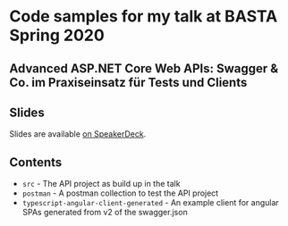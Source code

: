 # Code samples for my talk at BASTA Spring 2020

## Advanced ASP.NET Core Web APIs: Swagger & Co. im Praxiseinsatz für Tests und Clients

## Slides

Slides are available [on SpeakerDeck](https://speakerdeck.com/phoenixhawk/basta-spring-2020-openapi
).

## Contents

* `src` - The API project as build up in the talk
* `postman` - A postman collection to test the API project
* `typescript-angular-client-generated` - An example client for angular SPAs generated from v2 of the swagger.json
